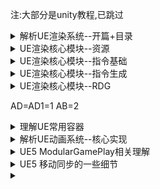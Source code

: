 注:大部分是unity教程,已跳过
<details>
<summary>解析UE渲染系统--开篇+目录</summary>
<pre><code>
https://zhuanlan.zhihu.com/p/502181913
</code></pre>
</details>

<details>
<summary>UE渲染核心模块--资源</summary>
<pre><code>
https://zhuanlan.zhihu.com/p/503893172
</code></pre>
</details>

<details>
<summary>UE渲染核心模块--指令基础</summary>
<pre><code>
https://zhuanlan.zhihu.com/p/508300117
</code></pre>
</details>

<details>
<summary>UE渲染核心模块--指令生成</summary>
<pre><code>
https://zhuanlan.zhihu.com/p/513931352
</code></pre>
</details>

<details>
<summary>UE渲染核心模块--RDG</summary>
<pre><code>
https://zhuanlan.zhihu.com/p/514186220
</code></pre>
</details>

AD=AD1=1
AB=2

<details>
<summary>理解UE常用容器</summary>
<pre><code>
https://zhuanlan.zhihu.com/p/542996249
</code></pre>
</details>

<details>
<summary>解析UE动画系统--核心实现</summary>
<pre><code>
https://zhuanlan.zhihu.com/p/560801479
</code></pre>
</details>

<details>
<summary>UE5 ModularGamePlay相关理解</summary>
<pre><code>
https://zhuanlan.zhihu.com/p/599593994
</code></pre>
</details>

<details>
<summary>UE5 移动同步的一些细节</summary>
<pre><code>
https://zhuanlan.zhihu.com/p/611423857
</code></pre>
</details>

<details>
<summary> </summary>
<pre><code>

</code></pre>
</details>





